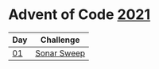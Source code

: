 # Advent of Code [2021](https://adventofcode.com/2021)

| Day                | Challenge                                          |
| ------------------ | -------------------------------------------------- |
| [01](./src/d01.rs) | [Sonar Sweep](https://adventofcode.com/2021/day/1) |

